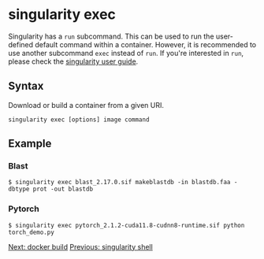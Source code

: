 # singularity exec

Singularity has a `run` subcommand. This can be used to run the user-defined default command within a container. However, it is recommended to use another subcommand `exec` instead of `run`. If you're interested in `run`, please check the [singularity user guide](https://docs.sylabs.io/guides/3.8/user-guide/cli/singularity_run.html#singularity-run).

## Syntax

Download or build a container from a given URI.

```
singularity exec [options] image command
```

## Example

### Blast

```
$ singularity exec blast_2.17.0.sif makeblastdb -in blastdb.faa -dbtype prot -out blastdb
```

### Pytorch

```
$ singularity exec pytorch_2.1.2-cuda11.8-cudnn8-runtime.sif python torch_demo.py
```

[Next: docker build](build.md)
[Previous: singularity shell](shell.md)
